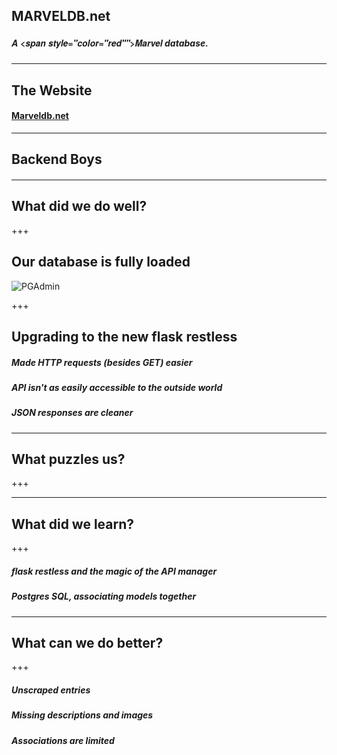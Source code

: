 ## MARVELDB.net
##### <span style="font-family:Helvetica Neue; font-weight:bold">A <span style="color="red"">Marvel</span> database.</span>

---

## The Website
#### <a href="http://marveldb.net/about">Marveldb.net</a>

---

## Backend Boys
#### 

---

## What did we do well?

+++

## Our database is fully loaded
![PGAdmin](ttps://github.com/dontforce/idb/pgadmin4.jpg)

+++

## Upgrading to the new flask restless
##### Made HTTP requests (besides GET) easier
##### API isn't as easily accessible to the outside world
##### JSON responses are cleaner

---

## What puzzles us?

+++


---

## What did we learn?

+++

##### flask restless and the magic of the API manager
##### Postgres SQL, associating models together

---

## What can we do better?

+++

##### Unscraped entries
##### Missing descriptions and images
##### Associations are limited

